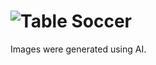 # ![Table Soccer](https://user-images.githubusercontent.com/79421178/229384053-b99ca938-7848-4be4-8dcf-c31b8988ba37.jpg)
Images were generated using AI.
